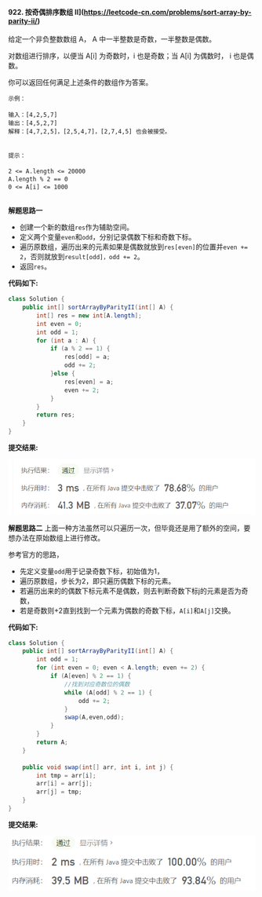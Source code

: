 #### 922. 按奇偶排序数组 II](https://leetcode-cn.com/problems/sort-array-by-parity-ii/)

给定一个非负整数数组 A， A 中一半整数是奇数，一半整数是偶数。

对数组进行排序，以便当 A[i] 为奇数时，i 也是奇数；当 A[i] 为偶数时， i 也是偶数。

你可以返回任何满足上述条件的数组作为答案。

```
示例：

输入：[4,2,5,7]
输出：[4,5,2,7]
解释：[4,7,2,5]，[2,5,4,7]，[2,7,4,5] 也会被接受。


提示：

2 <= A.length <= 20000
A.length % 2 == 0
0 <= A[i] <= 1000


```



**解题思路一**

- 创建一个新的数组`res`作为辅助空间。
- 定义两个变量`even`和`odd`，分别记录偶数下标和奇数下标。
- 遍历原数组，遍历出来的元素如果是偶数就放到`res[even]`的位置并`even += 2`，否则就放到`result[odd]，odd += 2`。
- 返回`res`。

**代码如下:**

```java
class Solution {
    public int[] sortArrayByParityII(int[] A) {
        int[] res = new int[A.length];
        int even = 0;
        int odd = 1;
        for (int a : A) {
            if (a % 2 == 1) {
                res[odd] = a;
                odd += 2;
            }else {
                res[even] = a;
                even += 2;
            }
        }
        return res;
    }
}
```

**提交结果:**

![image-20201112183812252](image/image-20201112183812252.png)



**解题思路二**
上面一种方法虽然可以只遍历一次，但毕竟还是用了额外的空间，要想办法在原始数组上进行修改。

参考官方的思路，

- 先定义变量`odd`用于记录奇数下标，初始值为1，
- 遍历原数组，步长为2，即只遍历偶数下标的元素。
- 若遍历出来的的偶数下标元素不是偶数，则去判断奇数下标j的元素是否为奇数，
- 若是奇数则+2直到找到一个元素为偶数的奇数下标，`A[i]`和`A[j]`交换。

**代码如下:**

```java
class Solution {
    public int[] sortArrayByParityII(int[] A) {
        int odd = 1;
        for (int even = 0; even < A.length; even += 2) {
            if (A[even] % 2 == 1) {
                //找到对应奇数位的偶数
                while (A[odd] % 2 == 1) {
                    odd += 2;
                }
                swap(A,even,odd);
            }
        }
        return A;
    }

    public void swap(int[] arr, int i, int j) {
        int tmp = arr[i];
        arr[i] = arr[j];
        arr[j] = tmp;
    }
}
```

**提交结果:**

![image-20201112183844877](image/image-20201112183844877.png)
